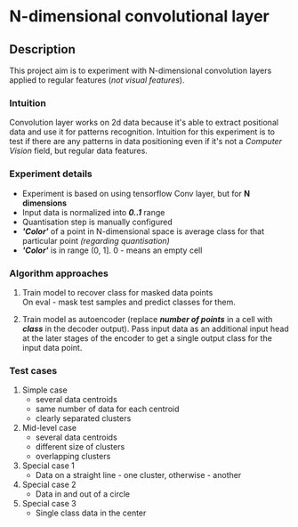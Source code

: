 # N-dimensional convolutional layer

## Description
This project aim is to experiment with N-dimensional convolution layers 
applied to regular features (*not visual features*). 

### Intuition
Convolution layer works on 2d data because it's able to extract 
positional data and use it for patterns recognition. Intuition for
this experiment is to test if there are any patterns in data 
positioning even if it's not a *Computer Vision* field, but regular 
data features.

### Experiment details
- Experiment is based on using tensorflow Conv layer, but for 
**N dimensions**
- Input data is normalized into ***0..1*** range
- Quantisation step is manually configured
- ***'Color'*** of a point in N-dimensional space is average class for
    that particular point  *(regarding quantisation)*
- ***'Color'*** is in range (0, 1]. 0 - means an empty cell

### Algorithm approaches
1. Train model to recover class for masked data points
</br>On eval - mask test samples and predict classes for them.

2. Train model as autoencoder (replace ***number of points*** in a cell with ***class*** in the decoder output). 
Pass input data as an additional input head at the later stages of
the encoder to get a single output class for the input data point.

### Test cases

1. Simple case
   - several data centroids
   - same number of data for each centroid
   - clearly separated clusters
2. Mid-level case
   - several data centroids
   - different size of clusters
   - overlapping clusters
3. Special case 1
   - Data on a straight line - one cluster, otherwise - another
4. Special case 2
   - Data in and out of a circle
5. Special case 3
   - Single class data in the center
